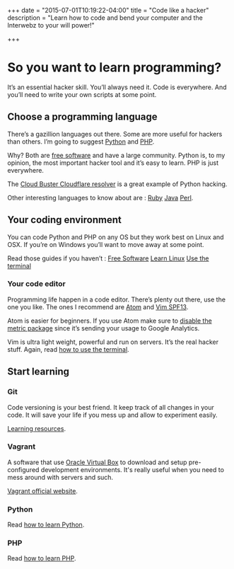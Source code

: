 +++
date = "2015-07-01T10:19:22-04:00"
title = "Code like a hacker"
description = "Learn how to code and bend your computer and the Interwebz to your will power!"

+++

# So you want to learn programming?

It’s an essential hacker skill. You’ll always need it. Code is everywhere. And you’ll need to write your own scripts at some point.

## Choose a programming language

There’s a gazillion languages out there. Some are more useful for hackers than others. I’m going to suggest [Python](https://www.python.org/) and [PHP](https://secure.php.net/).

Why? Both are [free software](/notes/freesoftware) and have a large community. Python is, to my opinion, the most important hacker tool and it’s easy to learn. PHP is just everywhere.

The [Cloud Buster Cloudflare resolver](/github/cloudflare-resolver/) is a great example of Python hacking.

Other interesting languages to know about are : [Ruby](https://www.ruby-lang.org/en/) [Java](https://www.java.com/en/) [Perl](https://www.perl.org/).

## Your coding environment

You can code Python and PHP on any OS but they work best on Linux and OSX. If you’re on Windows you’ll want to move away at some point.

Read those guides if you haven’t : [Free Software](/notes/freesoftware) [Learn Linux](/howto/linux) [Use the terminal](/howto/terminal)

### Your code editor

Programming life happen in a code editor. There’s plenty out there, use the one you like. The ones I recommend are [Atom](https://atom.io/) and [Vim SPF13](http://vim.spf13.com/).

Atom is easier for beginners. If you use Atom make sure to [disable the metric package](https://github.com/atom/metrics) since it’s sending your usage to Google Analytics.

Vim is ultra light weight, powerful and run on servers. It’s the real hacker stuff. Again, read [how to use the terminal](/howto/terminal).

## Start learning

### Git

Code versioning is your best friend. It keep track of all changes in your code. It will save your life if you mess up and allow to experiment easily.

[Learning resources](https://www.codeschool.com/courses/try-git).

### Vagrant

A software that use [Oracle Virtual Box](https://www.virtualbox.org/) to download and setup pre-configured development environments. It's really useful when you need to mess around with servers and such.

[Vagrant official website](https://www.vagrantup.com/).

### Python

Read [how to learn Python](/howto/python).

### PHP

Read [how to learn PHP](/howto/php).
